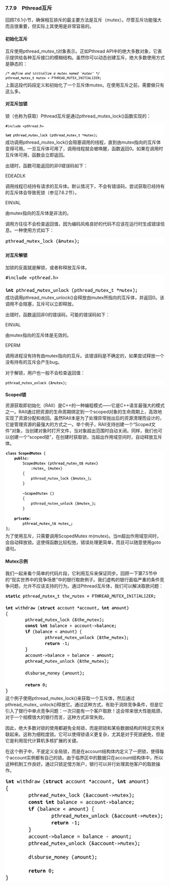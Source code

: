 ### 7.7.9　Pthread互斥

回顾7.6.1小节，确保相互排斥的最主要方法是互斥（mutex）。尽管互斥功能强大而且很重要，但实际上其使用是非常容易的。

#### 初始化互斥

互斥使用pthread_mutex_t对象表示。正如Pthread API中的绝大多数对象，它表示提供给各种互斥接口的模糊结构。虽然你可以动态创建互斥，绝大多数使用方式是静态的：



![325.png](../images/325.png)
上面这段代码段定义和初始化了一个互斥体mutex。在使用互斥之前，需要做只有这么多。

#### 对互斥加锁

锁（也称为获取）Pthread互斥是通过pthread_mutex_lock()函数实现的：



![326.png](../images/326.png)
成功调用pthread_mutex_lock()会阻塞调用的线程，直到由mutex指向的互斥体变得可用。一旦互斥体可用了，调用线程就会被唤醒，函数返回0。如果在调用时互斥体可用，函数会立即返回。

出错时，函数可能返回的非0错误码如下：

EDEADLK

调用线程已经持有请求的互斥体。默认情况下，不会有错误码，尝试获取已经持有的互斥体会导致死锁（参见7.6.2节）。

EINVAL

由mutex指向的互斥体是非法的。

调用方往往不会检查返回值，因为编码风格良好的代码不应该在运行时生成错误信息。一种使用方式如下：



![327.png](../images/327.png)
#### 对互斥解锁

加锁的反面就是解锁，或者称释放互斥体。



![328.png](../images/328.png)
成功调用pthread_mutex_unlock()会释放由mutex所指向的互斥体，并返回0。该调用不会阻塞，互斥可以立即释放。

出错时，函数返回非0的错误码，可能的错误码如下：

EINVAL

由mutex指向的互斥体是无效的。

EPERM

调用进程没有持有由mutex指向的互斥。该错误码是不确定的，如果尝试释放一个没有持有的互斥会产生bug。

对于解锁，用户也一般不会检查返回值：



![329.png](../images/329.png)


**Scoped锁**

资源获取即初始化（RAII）是C++的一种编程模式——它是C++语言最强大的模式之一。RAII通过把资源的生命周期绑定到一个scoped对象的生命周期上，高效地实现了资源分配和收回。虽然RAII本是为了处理异常抛出后的资源清理而设计的，它是管理资源的最强大的方式之一。举个例子，RAII支持创建一个“Scoped文件”对象，当创建对象时打开文件，当对象超出范围时自动关闭。同样，我们也可以创建一个“scoped锁”，在创建时获取锁，当超出作用域空间时，自动释放互斥体。

![330.png](../images/330.png)
为了使用互斥，只需要调用ScopedMutex m(mutex)。当m超出作用域空间时，会自动释放锁。这使得函数比较松弛，错误处理更简单，而且可以随意使用goto语句。

#### Mutex示例

我们一起来看个简单的代码片段，它利用互斥来保证同步。回顾一下第7.5节中的“现实世界中的竞争场景”中的银行取款例子。我们虚构的银行面临严重的条件竞争问题，允许不应该支持的行为。通过Pthread互斥体，我们可以解决取款问题：



![331.png](../images/331.png)
这个例子使用pthread_mutex_lock()来获取一个互斥体，然后通过pthread_mutex_ unlock()释放它。通过这种方式，有助于消除竞争条件，但是它引入了银行中单点竞争问题：一次只能有一个客户取款！这会带来很大性能瓶颈，对于一个规模很大的银行而言，这种方式非常失败。

因此，绝大多数对锁的使用都避免全局锁，而是把锁和某些数据结构的特定实例关联起来。这称为细粒度锁。它可以使得锁语义更复杂，尤其是对于死锁避免，但是它是利用现代计算机多核扩展的关键。

在这个例子中，不是定义全局锁，而是在account结构体内定义了一把锁，使得每个account实例都有自己的锁。由于临界区中的数据只在account结构体中，所以这种机制工作良好。通过只锁定借方账户，银行可以并行处理其他客户的取款操作。



![332.png](../images/332.png)
